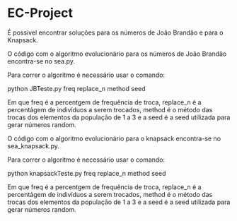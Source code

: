 # EC-Project

É possível encontrar soluções para os números de João Brandão e para o Knapsack.

O código com o algoritmo evolucionário para os números de João Brandão encontra-se no sea.py.

Para correr o algoritmo é necessário usar o comando:

python JBTeste.py freq replace_n method seed

Em que freq é a percentgem de frequência de troca, replace_n é a percentágem de indivíduos a serem trocados, method é o método das trocas dos elementos da população de 1 a 3 e a seed é a seed utilizada para gerar números random. 

O código com o algoritmo evolucionário para o knapsack encontra-se no sea_knapsack.py.

Para correr o algoritmo é necessário usar o comando:

python knapsackTeste.py freq replace_n method seed

Em que freq é a percentgem de frequência de troca, replace_n é a percentágem de indivíduos a serem trocados, method é o método das trocas dos elementos da população de 1 a 3 e a seed é a seed utilizada para gerar números random. 
